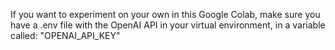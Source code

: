 If you want to experiment on your own in this Google Colab, make sure you have a .env file with the OpenAI API in your virtual environment, in a variable called: "OPENAI_API_KEY"
